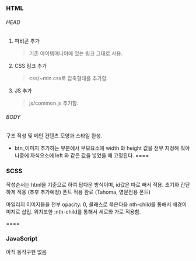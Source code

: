 ### HTML

###### HEAD
1. 파비콘 추가
	> 기존 아이템매니아에 있는 링크 그대로 사용.
2. CSS 링크 추가
	> css/~min.css로 압축형태를 추가함.
3. JS 추가
	> js/common.js 추가함.
###### BODY
구조 작성 및 메인 컨텐츠 모양과 스타일 완성.

* btn_이미지 추가하는 부분에서 부모요소에 width 와 height 값을 전부 지정해 줘야 나중에 자식요소에 left 와 같은 값을 넣었을 때 고정된다.
====
### SCSS

작성순서는 html을 기준으로 하여 탑다운 방식이며,
id값은 따로 빼서 적용.
초기화 간단하게 적용 (추후 추가예정)
폰트 적용 완료 (Tahoma, 영문전용 폰트)

마일리지 이미지들을 전부 opacity: 0, 클래스로 묶은다음 nth-child를 통해서 배경이미지로 삽입. 위치또한 :nth-child를 통해서 세로와 가로 적용함.

====
### JavaScript

아직 동작구현 없음

